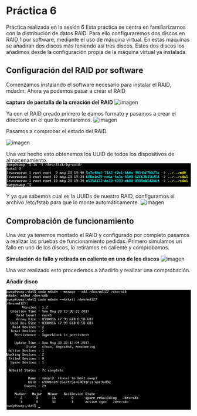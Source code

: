 # Práctica 6

Práctica realizada en la sesión 6
Esta práctica se centra en familiarizarnos con la distribución de datos RAID. 
Para ello configuraremos dos discos en RAID 1 por software, mediante el uso de máquina virtual.
En estas máquinas se añadiran dos discos más teniendo así tres discos. Estos dos discos los añadimos 
desde la configuración propia de la máquina virtual ya instalada. 

## Configuración del RAID por software
Comenzamos instalando el software necesario para instalar el RAID, mdadm.
Ahora ya podemos pasar a crear el RAID

**captura de pantalla de la creación del RAID**
![imagen](https://github.com/AntonioJA/SWAP1617/blob/master/Pr%C3%A1ctica6/CreacionRaid1md0.png)

Ya con el RAID creado primero le damos formato y pasamos a crear el directorio en el que lo montaremos.
![imagen](https://github.com/AntonioJA/SWAP1617/blob/master/Pr%C3%A1ctica6/ConfiguracionRaid.png)

Pasamos a comprobar el estado del RAID.

![imagen](https://github.com/AntonioJA/SWAP1617/blob/master/Pr%C3%A1ctica6/DetallesRaid.png)

Una vez hecho esto obtenemos los UUID de todos los dispositivos de almacenamiento.
![imagen](https://github.com/AntonioJA/SWAP1617/blob/master/Pr%C3%A1ctica6/UUIDs.png)

Y ya que sabemos cual es la UUIDs de nuestro RAID, configuramos el archivo /etc/fstab para que lo monte automáticamente.
![imagen](https://github.com/AntonioJA/SWAP1617/blob/master/Pr%C3%A1ctica6/Conffstab.png)

## Comprobación de funcionamiento
Una vez ya tenemos montado el RAID y configurado por completo pasamos a realizar las pruebas de funcionamiento pedidas.
Primero simulamos un fallo en uno de los discos, lo retiramos en caliente y comprobamos.

**Simulación de fallo y retirada en caliente en uno de los discos**
![imagen](https://github.com/AntonioJA/SWAP1617/blob/master/Pr%C3%A1ctica6/FalloRetiradaYComprobacion.png)

Una vez realizado esto procedemos a añadirlo y realizar una comprobación.

**Añadir disco**

![imagen](https://github.com/AntonioJA/SWAP1617/blob/master/Pr%C3%A1ctica6/AñadidoYComprobado.png)

